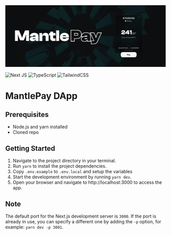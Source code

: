 <img src="../public/banner2.png">

![Next JS](https://img.shields.io/badge/Next-black?style=for-the-badge&logo=next.js&logoColor=white)
![TypeScript](https://img.shields.io/badge/typescript-%23007ACC.svg?style=for-the-badge&logo=typescript&logoColor=white)
![TailwindCSS](https://img.shields.io/badge/tailwindcss-%2338B2AC.svg?style=for-the-badge&logo=tailwind-css&logoColor=white)

# MantlePay DApp

## Prerequisites

- Node.js and yarn installed
- Cloned repo

## Getting Started

1. Navigate to the project directory in your terminal.
2. Run `yarn` to install the project dependencies.
3. Copy `.env.example` to `.env.local` and setup the variables
4. Start the development environment by running `yarn dev`.
5. Open your browser and navigate to http://localhost:3000 to access the app.

## Note

The default port for the Next.js development server is `3000`. If the port is already in use, you can specify a different one by adding the `-p` option, for example: `yarn dev -p 3001`.
